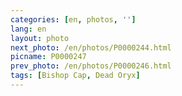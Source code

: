 ```yaml
---
categories: [en, photos, '']
lang: en
layout: photo
next_photo: /en/photos/P0000244.html
picname: P0000247
prev_photo: /en/photos/P0000246.html
tags: [Bishop Cap, Dead Oryx]
---
```

